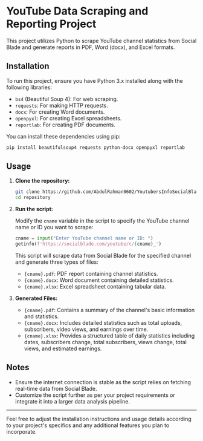 # YouTube Data Scraping and Reporting Project

This project utilizes Python to scrape YouTube channel statistics from Social Blade and generate reports in PDF, Word (docx), and Excel formats.

## Installation

To run this project, ensure you have Python 3.x installed along with the following libraries:

- `bs4` (Beautiful Soup 4): For web scraping.
- `requests`: For making HTTP requests.
- `docx`: For creating Word documents.
- `openpyxl`: For creating Excel spreadsheets.
- `reportlab`: For creating PDF documents.

You can install these dependencies using pip:

```bash
pip install beautifulsoup4 requests python-docx openpyxl reportlab
```

## Usage

1. **Clone the repository:**

   ```bash
   git clone https://github.com/AbdulRahman0602/YoutubersInfoSocialBlade.git
   cd repository
   ```

2. **Run the script:**

   Modify the `cname` variable in the script to specify the YouTube channel name or ID you want to scrape:

   ```python
   cname = input("Enter YouTube channel name or ID: ")
   getinfo(f'https://socialblade.com/youtube/c/{cname}_')
   ```

   This script will scrape data from Social Blade for the specified channel and generate three types of files:
   - `{cname}.pdf`: PDF report containing channel statistics.
   - `{cname}.docx`: Word document containing detailed statistics.
   - `{cname}.xlsx`: Excel spreadsheet containing tabular data.

3. **Generated Files:**

   - `{cname}.pdf`: Contains a summary of the channel's basic information and statistics.
   - `{cname}.docx`: Includes detailed statistics such as total uploads, subscribers, video views, and earnings over time.
   - `{cname}.xlsx`: Provides a structured table of daily statistics including dates, subscribers change, total subscribers, views change, total views, and estimated earnings.

## Notes

- Ensure the internet connection is stable as the script relies on fetching real-time data from Social Blade.
- Customize the script further as per your project requirements or integrate it into a larger data analysis pipeline.

---

Feel free to adjust the installation instructions and usage details according to your project's specifics and any additional features you plan to incorporate.
